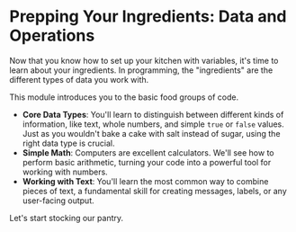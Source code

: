 # Prepping Your Ingredients: Data and Operations

Now that you know how to set up your kitchen with variables, it's time to learn about your ingredients. In programming, the "ingredients" are the different types of data you work with.

This module introduces you to the basic food groups of code.

* **Core Data Types**: You'll learn to distinguish between different kinds of information, like text, whole numbers, and simple `true` or `false` values. Just as you wouldn't bake a cake with salt instead of sugar, using the right data type is crucial.
* **Simple Math**: Computers are excellent calculators. We'll see how to perform basic arithmetic, turning your code into a powerful tool for working with numbers.
* **Working with Text**: You'll learn the most common way to combine pieces of text, a fundamental skill for creating messages, labels, or any user-facing output.

Let's start stocking our pantry.
